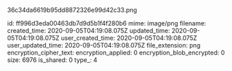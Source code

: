 36c34da6619b95dd8872326e99d42c33.png

id: ff996d3eda00463db7d9d5b1f4f280b6
mime: image/png
filename: 
created_time: 2020-09-05T04:19:08.075Z
updated_time: 2020-09-05T04:19:08.075Z
user_created_time: 2020-09-05T04:19:08.075Z
user_updated_time: 2020-09-05T04:19:08.075Z
file_extension: png
encryption_cipher_text: 
encryption_applied: 0
encryption_blob_encrypted: 0
size: 6976
is_shared: 0
type_: 4